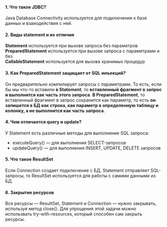 #### 1. Что такое JDBC? 
Java Database Connectivity используется для подключения к базе данных и взаиодействия с ней.

#### 2. Виды statement и их отличия
**Statement** используется при вызове запроса без параметров
**PreparedStatement** используется при вызове запроса с параметрами и без       
**CallableStatement** используется для вызова хранимых процедур

#### 3. Как PreparedStatement защищает от SQL инъекций?
Он предварительно компилирует запросы с параметрами. То есть, если бы мы что-то вставили **в Statement**, то **вставленный фрагмент в запрос и выполнится как часть этого запроса**. **В PreparedStatement**, то вставленный фрагмент в запрос сохранится как параметр, то есть **он запишется в БД как строка, как параметр в определенную таблицу и колонку, а не выполнится как часть запроса**.  

#### 4. Чем отличается query и update?
У Statement есть различные методы для выполнение SQL запроса:        
* executeQuery() —  для выполнения SELECT-запросов
* updateQuery() — для выполнения INSERT, UPDATE, DELETE запросов

#### 5. Что такое ResultSet
Если Connection создает подключение с БД, Statement отправляет SQL-запросы, то ResultSet используется для работы с самими данными из БД.

#### 6. Закрытие ресурсов
Все ресурсы — ResultSet, Statement и Connection — нужно закрывать, используя метод close(). Для упрощения этой задачи можно использвать try-with-resources, который способен сам закрыть ресурсы.
